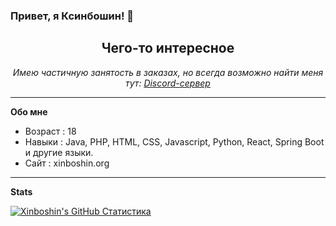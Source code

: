 ### Привет, я Ксинбошин! 👋

<html>
   <body>
      <h2 align="center">Чего-то интересное</h2>
      <p align="center">
        <em>Имею частичную занятость в заказах, но всегда возможно найти меня тут: <a className="greeting-text-p subTitle" href="https://discord.gg/3xADq9hAcu">Discord-сервер</a></em>
        </p>
    <body/>
<html/>
      
___

**Обо мне**

- Возраст : 18
- Навыки : Java, PHP, HTML, CSS, Javascript, Python, React, Spring Boot и другие языки.
- Сайт : xinboshin.org
___
**Stats**

<a href="https://github.com/xinboshin">
<img src="https://github-readme-stats.vercel.app/api?username=xinboshin&show_icons=true&count_private=true" alt="Xinboshin's GitHub Статистика"/>
</a>

